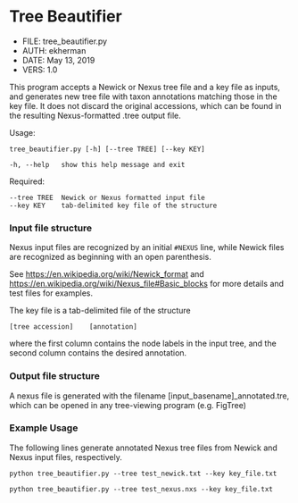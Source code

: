 # Tree Beautifier

- FILE: tree_beautifier.py
- AUTH: ekherman
- DATE: May 13, 2019
- VERS: 1.0

This program accepts a Newick or Nexus tree file and a key file as inputs, and generates new tree file with taxon 
annotations matching those in the key file. It does not discard the original accessions, which can be found in the 
resulting Nexus-formatted .tree output file. 

Usage:

`tree_beautifier.py [-h] [--tree TREE] [--key KEY]`

	-h, --help   show this help message and exit

Required:

	--tree TREE  Newick or Nexus formatted input file
	--key KEY    tab-delimited key file of the structure
			
### Input file structure
Nexus input files are recognized by an initial `#NEXUS` line, while Newick files are recognized
as beginning with an open parenthesis.

See https://en.wikipedia.org/wiki/Newick_format 
and https://en.wikipedia.org/wiki/Nexus_file#Basic_blocks
 for more details and test files for examples. 
 
The key file is a tab-delimited file of the structure
		
	[tree accession]	[annotation]
where the first column contains the node labels in the input tree, and the second column contains
 the desired annotation. 

### Output file structure
A nexus file is generated with the filename [input_basename]_annotated.tre, which can be opened 
in any tree-viewing program (e.g. FigTree)

### Example Usage
The following lines generate annotated Nexus tree files from Newick and Nexus input files, 
respectively.

`python tree_beautifier.py --tree test_newick.txt --key key_file.txt`

`python tree_beautifier.py --tree test_nexus.nxs --key key_file.txt`
